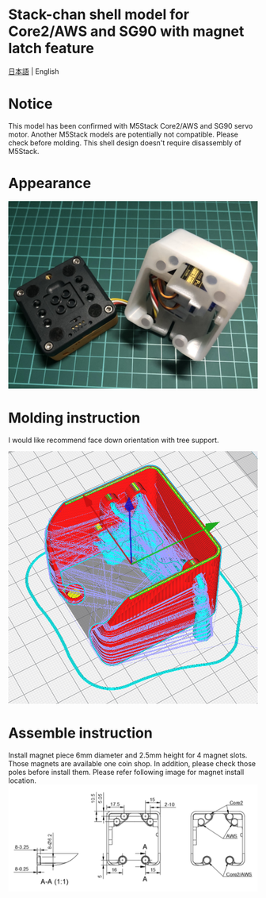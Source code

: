 # Stack-chan shell model for Core2/AWS and SG90 with magnet latch feature
[日本語](./README_for_shell_SG90_magnet_latch_ja.md) | English

# Notice
This model has been confirmed with M5Stack Core2/AWS and SG90 servo motor.
Another M5Stack models are potentially not compatible. Please check before molding.
This shell design doesn't require disassembly of M5Stack. 

# Appearance
![shell_SG90_magnet_latch](./docs/images/shell_SG90_magnet_latch.jpg)

# Molding instruction
I would like recommend face down orientation with tree support.

![Alt text](docs/images/sliced.png)
# Assemble instruction
Install magnet piece 6mm diameter and 2.5mm height for 4 magnet slots. Those magnets are available one coin shop. In addition, please check those poles before install them. Please refer following image for magnet install location. 
![shell_SG90_magnet_latch](./docs/images/magnet_dimensions.png)<br>
